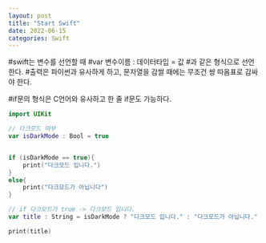 ```yaml
---
layout: post
title: "Start Swift"
date: 2022-06-15
categories: Swift
---
```

#swift는 변수를 선언할 때 
#var 변수이름 : 데이터타입 = 값
#과 같은 형식으로 선언한다.
#출력은 파이썬과 유사하게 하고, 문자열을 감쌀 때에는 무조건 쌍 따옴표로 감싸야 한다.

#if문의 형식은 C언어와 유사하고 한 줄 if문도 가능하다.

```swift
import UIKit

// 다크모드 여부
var isDarkMode : Bool = true


if (isDarkMode == true){
    print("다크모드 입니다.")
}
else{
    print("다크모드가 아닙니다")
}

// if 다크모드가 true -> 다크모드 입니다.
var title : String = isDarkMode ? "다크모드 입니다." : "다크모드가 아닙니다."

print(title)

```
